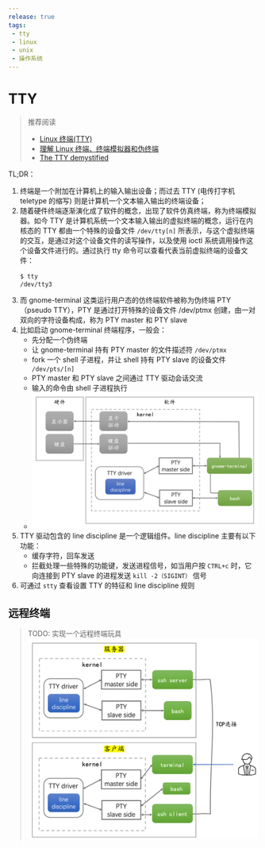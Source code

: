 ```yaml
---
release: true
tags:
 - tty
 - linux
 - unix
 - 操作系统
---
```


# TTY

> 推荐阅读
>
> - [Linux 终端(TTY)](https://mp.weixin.qq.com/s/QgYoGRC0VyalT5rKnmE2Ww)
> - [理解 Linux 终端、终端模拟器和伪终端](https://xie.infoq.cn/article/a6153354865c225bdce5bd55e)
> - [The TTY demystified](http://www.linusakesson.net/programming/tty/)

TL;DR：

1. 终端是一个附加在计算机上的输入输出设备；而过去 TTY (电传打字机 teletype 的缩写) 则是计算机一个文本输入输出的终端设备；
2. 随着硬件终端逐渐演化成了软件的概念，出现了软件仿真终端，称为终端模拟器。如今 TTY 是计算机系统一个文本输入输出的虚拟终端的概念，运行在内核态的 TTY 都由一个特殊的设备文件 `/dev/tty[n]` 所表示，与这个虚拟终端的交互，是通过对这个设备文件的读写操作，以及使用 ioctl 系统调用操作这个设备文件进行的。通过执行 tty 命令可以查看代表当前虚拟终端的设备文件：
   ```shell
   $ tty
   /dev/tty3
   ```
3. 而 gnome-terminal 这类运行用户态的仿终端软件被称为伪终端 PTY（pseudo TTY），PTY 是通过打开特殊的设备文件 /dev/ptmx 创建，由一对双向的字符设备构成，称为 PTY master 和 PTY slave
4. 比如启动 gnome-terminal 终端程序，一般会：
   - 先分配一个伪终端
   - 让 gnome-terminal 持有 PTY master 的文件描述符 `/dev/ptmx`
   - fork 一个 shell 子进程，并让 shell 持有 PTY slave 的设备文件 `/dev/pts/[n]`
   - PTY master 和 PTY slave 之间通过 TTY 驱动会话交流
   - 输入的命令由 shell 子进程执行
   - ![图 3](./images/1663782356918.png)  
5. TTY 驱动包含的 line discipline 是一个逻辑组件。line discipline 主要有以下功能：
   - 缓存字符，回车发送
   - 拦截处理一些特殊的功能键，发送进程信号，如当用户按 `CTRL+c` 时，它向连接到 PTY slave 的进程发送 `kill -2（SIGINT）` 信号
6. 可通过 `stty` 查看设置 TTY 的特征和 line discipline 规则


## 远程终端

> TODO: 实现一个远程终端玩具
> ![图 4](./images/1663783077209.png)  
